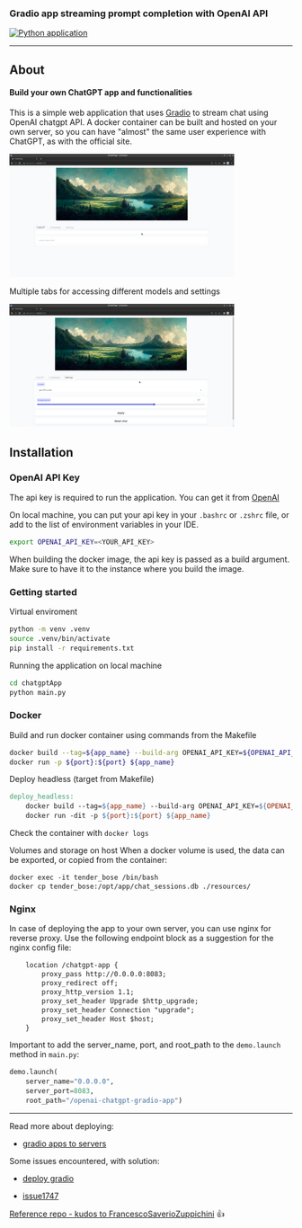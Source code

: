 ### Gradio app streaming prompt completion with OpenAI API

[![Python application](https://github.com/bkocis/gradio-apps/actions/workflows/python-app.yml/badge.svg?branch=main)](https://github.com/bkocis/gradio-apps/actions/workflows/python-app.yml)

---

## About
#### Build your own ChatGPT app and functionalities

This is a simple web application that uses [Gradio](https://gradio.app/) to stream chat using OpenAI chatgpt API.
A docker container can be built and hosted on your own server, so you can have "almost" the same user experience with ChatGPT, as with the official site. 

<img src="docs/images/chat_tab.png" width="400" />

Multiple tabs for accessing different models and settings

<img src="docs/images/settings_tab.png" width="400" />


## Installation

### OpenAI API Key

The api key is required to run the application. You can get it from [OpenAI](https://beta.openai.com/)

On local machine, you can put your api key in your `.bashrc` or `.zshrc` file, or add to the list of environment variables in your IDE.

```bash
export OPENAI_API_KEY=<YOUR_API_KEY>
```

When building the docker image, the api key is passed as a build argument. Make sure to have it to the instance where you build the image. 



### Getting started

Virtual enviroment
```bash
python -m venv .venv
source .venv/bin/activate
pip install -r requirements.txt
``` 

Running the application on local machine
```bash
cd chatgptApp
python main.py
```

### Docker 

Build and run docker container using commands from the Makefile

```bash
docker build --tag=${app_name} --build-arg OPENAI_API_KEY=${OPENAI_API_KEY} .
docker run -p ${port}:${port} ${app_name}
```

Deploy headless (target from Makefile)
```makefile
deploy_headless:
	docker build --tag=${app_name} --build-arg OPENAI_API_KEY=${OPENAI_API_KEY} .
	docker run -dit -p ${port}:${port} ${app_name}
```

Check the container with `docker logs`

Volumes and storage on host
When a docker volume is used, the data can be exported, or copied from the container:
```commandline
docker exec -it tender_bose /bin/bash
docker cp tender_bose:/opt/app/chat_sessions.db ./resources/

```

### Nginx 

In case of deploying the app to your own server, you can use nginx for reverse proxy. Use the following endpoint block as a suggestion for the nginx config file:

```nginx
    location /chatgpt-app {
        proxy_pass http://0.0.0.0:8083;
        proxy_redirect off;
        proxy_http_version 1.1;
        proxy_set_header Upgrade $http_upgrade;
        proxy_set_header Connection "upgrade";
        proxy_set_header Host $host;
    }

```

Important to add the server_name, port, and root_path to the `demo.launch` method in `main.py`:

```python
demo.launch(
    server_name="0.0.0.0",
    server_port=8083,
    root_path="/openai-chatgpt-gradio-app")

```

---

Read more about deploying:
- [gradio apps to servers](https://gradio.app/running-gradio-on-your-web-server-with-nginx/)

Some issues encountered, with solution:

- [deploy gradio](https://discuss.huggingface.co/t/deploy-gradio-app-on-my-own-server-machine-fails/41808)

- [issue1747](https://github.com/gradio-app/gradio/issues/1747)

[Reference repo - kudos to FrancescoSaverioZuppichini](https://github.com/FrancescoSaverioZuppichini/gradioGPT) 👍

